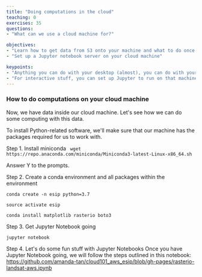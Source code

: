 ```yaml
---
title: "Doing computations in the cloud"
teaching: 0
exercises: 35
questions:
- "What can we use a cloud machine for?"

objectives:
- "Learn how to get data from S3 onto your machine and what to do once it's there"
- "Set up a Jupyter notebook server on your cloud machine"

keypoints:
- "Anything you can do with your desktop (almost), you can do with your cloud machine"
- "For interactive stuff, you can set up Jupyter to run on that machine"
---
```


### How to do computations on your cloud machine

Now, we have data inside our cloud machine. Let's see how we can do some
computing with this data.

To install Python-related software, we'll make sure that our machine has the packages required for us to work with. 

Step 1. Install miniconda
``` wget https://repo.anaconda.com/miniconda/Miniconda3-latest-Linux-x86_64.sh```

Answer Y to the prompts. 

Step 2. Create a conda environment and all packages within the environment

```conda create -n esip python=3.7```

```source activate esip```

```conda install matplotlib rasterio boto3```

Step 3. Get Jupyter Notebook going

```jupyter notebook```

Step 4. Let's do some fun stuff with Jupyter Notebooks
Once you have Jupyter Notebook going, we will follow the steps outlined in this notebook: https://github.com/amanda-tan/cloud101_aws_esip/blob/gh-pages/rasterio-landsat-aws.ipynb
